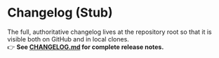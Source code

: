 # Changelog (Stub)

The full, authoritative changelog lives at the repository root so that it is visible both on GitHub and in local clones.  
👉 **See [CHANGELOG.md](../CHANGELOG.md) for complete release notes.** 